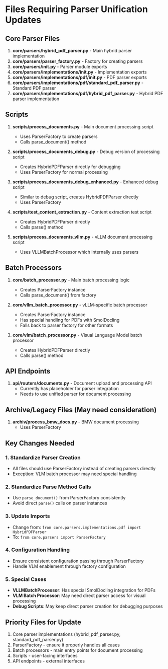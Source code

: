 # Files Requiring Parser Unification Updates

## Core Parser Files
1. **core/parsers/hybrid_pdf_parser.py** - Main hybrid parser implementation
2. **core/parsers/parser_factory.py** - Factory for creating parsers
3. **core/parsers/__init__.py** - Parser module exports
4. **core/parsers/implementations/__init__.py** - Implementation exports
5. **core/parsers/implementations/pdf/__init__.py** - PDF parser exports
6. **core/parsers/implementations/pdf/standard_pdf_parser.py** - Standard PDF parser
7. **core/parsers/implementations/pdf/hybrid_pdf_parser.py** - Hybrid PDF parser implementation

## Scripts
1. **scripts/process_documents.py** - Main document processing script
   - Uses ParserFactory to create parsers
   - Calls parse_document() method

2. **scripts/process_documents_debug.py** - Debug version of processing script
   - Creates HybridPDFParser directly for debugging
   - Uses ParserFactory for normal processing

3. **scripts/process_documents_debug_enhanced.py** - Enhanced debug script
   - Similar to debug script, creates HybridPDFParser directly
   - Uses ParserFactory

4. **scripts/test_content_extraction.py** - Content extraction test script
   - Creates HybridPDFParser directly
   - Calls parse() method

5. **scripts/process_documents_vllm.py** - vLLM document processing script
   - Uses VLLMBatchProcessor which internally uses parsers

## Batch Processors
1. **core/batch_processor.py** - Main batch processing logic
   - Creates ParserFactory instance
   - Calls parse_document() from factory

2. **core/vllm_batch_processor.py** - vLLM-specific batch processor
   - Creates ParserFactory instance
   - Has special handling for PDFs with SmolDocling
   - Falls back to parser factory for other formats

3. **core/vlm/batch_processor.py** - Visual Language Model batch processor
   - Creates HybridPDFParser directly
   - Calls parse() method

## API Endpoints
1. **api/routers/documents.py** - Document upload and processing API
   - Currently has placeholder for parser integration
   - Needs to use unified parser for document processing

## Archive/Legacy Files (May need consideration)
1. **archiv/process_bmw_docs.py** - BMW document processing
   - Uses ParserFactory

## Key Changes Needed

### 1. Standardize Parser Creation
- All files should use ParserFactory instead of creating parsers directly
- Exception: VLM batch processor may need special handling

### 2. Standardize Parse Method Calls
- Use `parse_document()` from ParserFactory consistently
- Avoid direct `parse()` calls on parser instances

### 3. Update Imports
- Change from: `from core.parsers.implementations.pdf import HybridPDFParser`
- To: `from core.parsers import ParserFactory`

### 4. Configuration Handling
- Ensure consistent configuration passing through ParserFactory
- Handle VLM enablement through factory configuration

### 5. Special Cases
- **VLLMBatchProcessor**: Has special SmolDocling integration for PDFs
- **VLM Batch Processor**: May need direct parser access for visual processing
- **Debug Scripts**: May keep direct parser creation for debugging purposes

## Priority Files for Update
1. Core parser implementations (hybrid_pdf_parser.py, standard_pdf_parser.py)
2. ParserFactory - ensure it properly handles all cases
3. Batch processors - main entry points for document processing
4. Scripts - user-facing interfaces
5. API endpoints - external interfaces